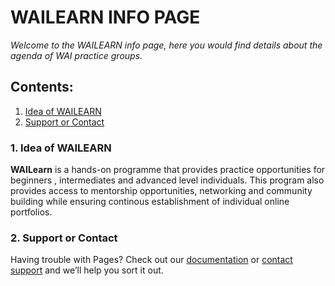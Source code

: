 <h1> WAILEARN INFO PAGE</h1>
<em>Welcome to the WAILEARN info page, here you would find details about the agenda of WAI practice groups.</em>

## Contents:
1. [Idea of WAILEARN](#idea)<br/>
2. [Support or Contact](#soc)<br/>

### <a name="idea">1. Idea of WAILEARN</a>
<b>WAILearn</b> is a hands-on programme that provides practice opportunities for beginners , intermediates and advanced level individuals. This program also provides access to mentorship opportunities, networking and community building while ensuring continous establishment of individual online portfolios.

### <a name="soc">2. Support or Contact</a>

Having trouble with Pages? Check out our [documentation](https://docs.github.com/categories/github-pages-basics/) or [contact support](https://github.com/contact) and we’ll help you sort it out.
